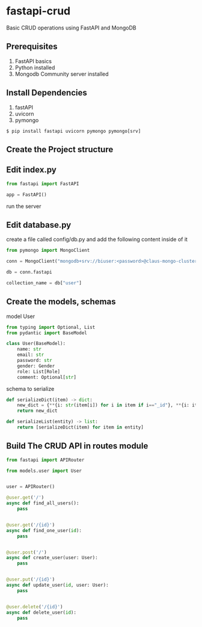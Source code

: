 # fastapi-crud
Basic CRUD operations using FastAPI and MongoDB

## Prerequisites

1. FastAPI basics
2. Python installed 
3. Mongodb Community server installed


## Install Dependencies

1. fastAPI
2. uvicorn
3. pymongo

```shell
$ pip install fastapi uvicorn pymongo pymongo[srv]
```

## Create the Project structure


## Edit index.py

```python
from fastapi import FastAPI

app = FastAPI()
```

run the server

## Edit database.py

create a file called config/db.py and add the following content inside of it

```python
from pymongo import MongoClient

conn = MongoClient("mongodb+srv://biuser:<password>@claus-mongo-cluster.2skj4.azure.mongodb.net/myFirstDatabase?retryWrites=true&w=majority")

db = conn.fastapi

collection_name = db["user"]
```


## Create the models, schemas

model User

``` python
from typing import Optional, List
from pydantic import BaseModel

class User(BaseModel):
    name: str
    email: str
    password: str
    gender: Gender
    role: List[Role]
    comment: Optional[str]
```

schema to serialize

``` python
def serializeDict(item) -> dict:
    new_dict = {**{i: str(item[i]) for i in item if i=="_id"}, **{i: item[i] for i in item if i!="_id"}}
    return new_dict

def serializeList(entity) -> list:
    return [serializeDict(item) for item in entity]
```

## Build The CRUD API in routes module

``` python
from fastapi import APIRouter

from models.user import User


user = APIRouter()

@user.get('/')
async def find_all_users():
    pass


@user.get('/{id}')
async def find_one_user(id):
    pass


@user.post('/')
async def create_user(user: User):
    pass


@user.put('/{id}')
async def update_user(id, user: User):
    pass


@user.delete('/{id}')
async def delete_user(id):
    pass
```